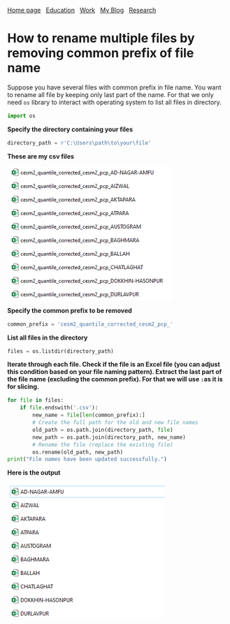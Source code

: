 [Home page](./)&nbsp;&nbsp;&nbsp;[Education](./education.md)&nbsp;&nbsp;&nbsp;[Work](./Work.md)&nbsp;&nbsp;&nbsp;[My Blog](./My_Blog.md)&nbsp;&nbsp;&nbsp;[Research](./research.md)

# How to rename multiple files by removing common prefix of file name
Suppose you have several files with common prefix in file name. You want to rename all file by keeping only last part of the name. 
For that we only need `os` library to interact with operating system to list all files in directory.
```python
import os
```
**Specify the directory containing your files**

```python
directory_path = r'C:\Users\path\to\your\file'
```
**These are my csv files**

![pic1](https://github.com/marjenahaque/marjena/blob/main/images/Common_prefix.png?raw=true)

**Specify the common prefix to be removed**
```python
common_prefix = 'cesm2_quantile_corrected_cesm2_pcp_'
```
**List all files in the directory**
```python
files = os.listdir(directory_path)
```
**Iterate through each file. Check if the file is an Excel file (you can adjust this condition based on your file naming pattern).
Extract the last part of the file name (excluding the common prefix). For that we will use `:`as it is for slicing.**
```python
for file in files:
    if file.endswith('.csv'):
        new_name = file[len(common_prefix):]
        # Create the full path for the old and new file names
        old_path = os.path.join(directory_path, file)
        new_path = os.path.join(directory_path, new_name)
        # Rename the file (replace the existing file)
        os.rename(old_path, new_path)
print("File names have been updated successfully.")
```
**Here is the output**

![pic2](https://github.com/marjenahaque/marjena/blob/main/images/without_prefix.png?raw=true)
